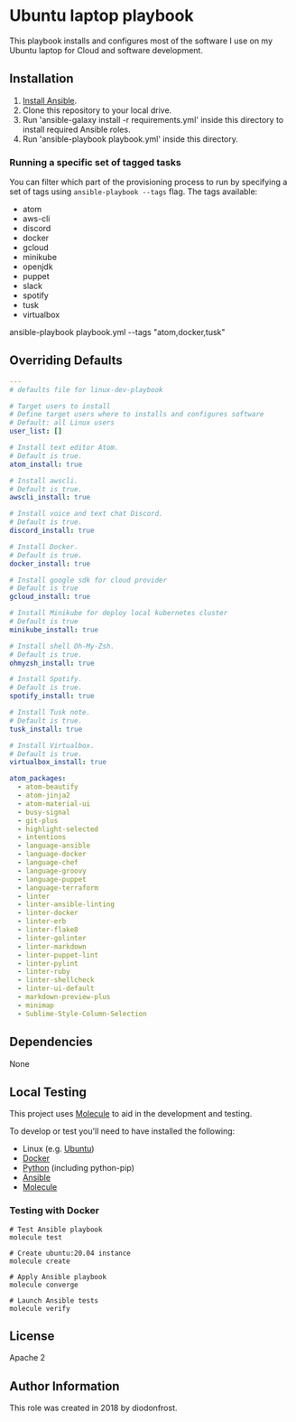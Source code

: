 # Ubuntu laptop playbook

This playbook installs and configures most of the software I use on my Ubuntu laptop for Cloud and software development.

## Installation

1.  [Install Ansible](http://docs.ansible.com/intro_installation.html).
2.  Clone this repository to your local drive.
3.  Run 'ansible-galaxy install -r requirements.yml' inside this directory to install required Ansible roles.
4.  Run 'ansible-playbook playbook.yml' inside this directory.

### Running a specific set of tagged tasks

You can filter which part of the provisioning process to run by specifying a set of tags using `ansible-playbook --tags` flag.
The tags available:

-   atom
-   aws-cli
-   discord
-   docker
-   gcloud
-   minikube
-   openjdk
-   puppet
-   slack
-   spotify
-   tusk
-   virtualbox

ansible-playbook playbook.yml --tags "atom,docker,tusk"

## Overriding Defaults

```yaml
---
# defaults file for linux-dev-playbook

# Target users to install
# Define target users where to installs and configures software
# Default: all Linux users
user_list: []

# Install text editor Atom.
# Default is true.
atom_install: true

# Install awscli.
# Default is true.
awscli_install: true

# Install voice and text chat Discord.
# Default is true.
discord_install: true

# Install Docker.
# Default is true.
docker_install: true

# Install google sdk for cloud provider
# Default is true
gcloud_install: true

# Install Minikube for deploy local kubernetes cluster
# Default is true
minikube_install: true

# Install shell Oh-My-Zsh.
# Default is true.
ohmyzsh_install: true

# Install Spotify.
# Default is true.
spotify_install: true

# Install Tusk note.
# Default is true.
tusk_install: true

# Install Virtualbox.
# Default is true.
virtualbox_install: true

atom_packages:
  - atom-beautify
  - atom-jinja2
  - atom-material-ui
  - busy-signal
  - git-plus
  - highlight-selected
  - intentions
  - language-ansible
  - language-docker
  - language-chef
  - language-groovy
  - language-puppet
  - language-terraform
  - linter
  - linter-ansible-linting
  - linter-docker
  - linter-erb
  - linter-flake8
  - linter-golinter
  - linter-markdown
  - linter-puppet-lint
  - linter-pylint
  - linter-ruby
  - linter-shellcheck
  - linter-ui-default
  - markdown-preview-plus
  - minimap
  - Sublime-Style-Column-Selection
```

## Dependencies

None

## Local Testing

This project uses [Molecule](http://molecule.readthedocs.io/) to aid in the
development and testing.

To develop or test you'll need to have installed the following:

* Linux (e.g. [Ubuntu](http://www.ubuntu.com/))
* [Docker](https://www.docker.com/)
* [Python](https://www.python.org/) (including python-pip)
* [Ansible](https://www.ansible.com/)
* [Molecule](http://molecule.readthedocs.io/)

### Testing with Docker

```shell
# Test Ansible playbook
molecule test

# Create ubuntu:20.04 instance
molecule create

# Apply Ansible playbook
molecule converge

# Launch Ansible tests
molecule verify
```

## License

Apache 2

## Author Information

This role was created in 2018 by diodonfrost.
